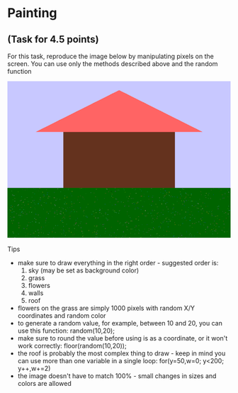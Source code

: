 # Painting
## (Task for 4.5 points)

For this task, reproduce the image below by manipulating pixels on the screen. You can use only the methods described above and the random function

![painting](/Assets/painting.png)

Tips
* make sure to draw everything in the right order - suggested order is:
  1. sky (may be set as background color)
  2. grass
  3. flowers
  4. walls
  5. roof
* flowers on the grass are simply 1000 pixels with random X/Y coordinates and random color
* to generate a random value, for example, between 10 and 20, you can use this function:
random(10,20);
* make sure to round the value before using is as a coordinate, or it won't work correctly:
floor(random(10,20));
* the roof is probably the most complex thing to draw - keep in mind you can use more than one variable in a single loop:
for(y=50,w=0; y<200; y++,w+=2)
* the image doesn't have to match 100% - small changes in sizes and colors are allowed
